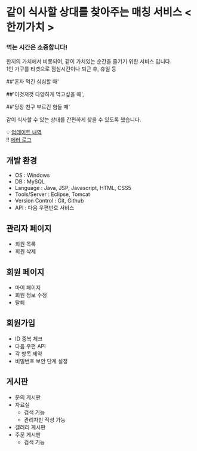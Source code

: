 #  같이 식사할 상대를 찾아주는 매칭 서비스 < 한끼가치 >
 
 ### 먹는 시간은 소중합니다!
 한끼의 가치에서 비롯되어, 같이 가치있는 순간을 즐기기 위한 서비스 입니다.   
 1인 가구를 타겟으로 점심시간이나 퇴근 후, 휴일 등 
 
 ##'혼자 먹긴 심심할 때'
 
 ##'이것저것 다양하게 먹고싶을 때',
 
 ##'당장 친구 부르긴 힘들 때'

 같이 식사할 수 있는 상대를 간편하게 찾을 수 있도록 했습니다.

💡 [업데이트 내역](https://github.com/kizuc/project1/blob/main/update.md)<br>
‼ [에러 로그](https://github.com/kizuc/project1/blob/main/error.md)

## 개발 환경
- OS : Windows
- DB : MySQL
- Language : Java, JSP, Javascript, HTML, CSS5
- Tools/Server : Eclipse, Tomcat
- Version Control : Git, Github
- API : 다음 우편번호 서비스

## 관리자 페이지
  - 회원 목록
  - 회원 삭제
 
## 회원 페이지
  - 마이 페이지
  - 회원 정보 수정
  - 탈퇴
  
## 회원가입
  - ID 중복 체크
  - 다음 우편 API
  - 각 항목 제약
  - 비밀번호 보안 단계 설정
  
## 게시판
  - 문의 게시판
  - 자료실
    + 검색 기능
    + 관리자만 작성 가능
  - 갤러리 게시판
  - 주문 게시판
    + 검색 기능
  

